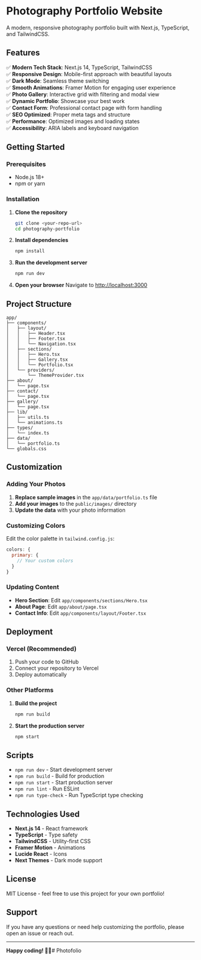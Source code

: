 # Photography Portfolio Website

A modern, responsive photography portfolio built with Next.js, TypeScript, and TailwindCSS.

## Features

✅ **Modern Tech Stack**: Next.js 14, TypeScript, TailwindCSS  
✅ **Responsive Design**: Mobile-first approach with beautiful layouts  
✅ **Dark Mode**: Seamless theme switching  
✅ **Smooth Animations**: Framer Motion for engaging user experience  
✅ **Photo Gallery**: Interactive grid with filtering and modal view  
✅ **Dynamic Portfolio**: Showcase your best work  
✅ **Contact Form**: Professional contact page with form handling  
✅ **SEO Optimized**: Proper meta tags and structure  
✅ **Performance**: Optimized images and loading states  
✅ **Accessibility**: ARIA labels and keyboard navigation  

## Getting Started

### Prerequisites

- Node.js 18+ 
- npm or yarn

### Installation

1. **Clone the repository**
   ```bash
   git clone <your-repo-url>
   cd photography-portfolio
   ```

2. **Install dependencies**
   ```bash
   npm install
   ```

3. **Run the development server**
   ```bash
   npm run dev
   ```

4. **Open your browser**
   Navigate to [http://localhost:3000](http://localhost:3000)

## Project Structure

```
app/
├── components/
│   ├── layout/
│   │   ├── Header.tsx
│   │   ├── Footer.tsx
│   │   └── Navigation.tsx
│   ├── sections/
│   │   ├── Hero.tsx
│   │   ├── Gallery.tsx
│   │   └── Portfolio.tsx
│   └── providers/
│       └── ThemeProvider.tsx
├── about/
│   └── page.tsx
├── contact/
│   └── page.tsx
├── gallery/
│   └── page.tsx
├── lib/
│   ├── utils.ts
│   └── animations.ts
├── types/
│   └── index.ts
├── data/
│   └── portfolio.ts
└── globals.css
```

## Customization

### Adding Your Photos

1. **Replace sample images** in the `app/data/portfolio.ts` file
2. **Add your images** to the `public/images/` directory
3. **Update the data** with your photo information

### Customizing Colors

Edit the color palette in `tailwind.config.js`:

```javascript
colors: {
  primary: {
    // Your custom colors
  }
}
```

### Updating Content

- **Hero Section**: Edit `app/components/sections/Hero.tsx`
- **About Page**: Edit `app/about/page.tsx`
- **Contact Info**: Edit `app/components/layout/Footer.tsx`

## Deployment

### Vercel (Recommended)

1. Push your code to GitHub
2. Connect your repository to Vercel
3. Deploy automatically

### Other Platforms

1. **Build the project**
   ```bash
   npm run build
   ```

2. **Start the production server**
   ```bash
   npm start
   ```

## Scripts

- `npm run dev` - Start development server
- `npm run build` - Build for production
- `npm run start` - Start production server
- `npm run lint` - Run ESLint
- `npm run type-check` - Run TypeScript type checking

## Technologies Used

- **Next.js 14** - React framework
- **TypeScript** - Type safety
- **TailwindCSS** - Utility-first CSS
- **Framer Motion** - Animations
- **Lucide React** - Icons
- **Next Themes** - Dark mode support

## License

MIT License - feel free to use this project for your own portfolio!

## Support

If you have any questions or need help customizing the portfolio, please open an issue or reach out.

---

**Happy coding! 📸✨**#   P h o t o f o l i o  
 